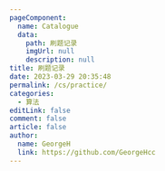 ```yaml
---
pageComponent: 
  name: Catalogue
  data: 
    path: 刷题记录
    imgUrl: null
    description: null
title: 刷题记录
date: 2023-03-29 20:35:48
permalink: /cs/practice/
categories: 
  - 算法
editLink: false
comment: false
article: false
author: 
  name: GeorgeH
  link: https://github.com/GeorgeHcc
---
```

